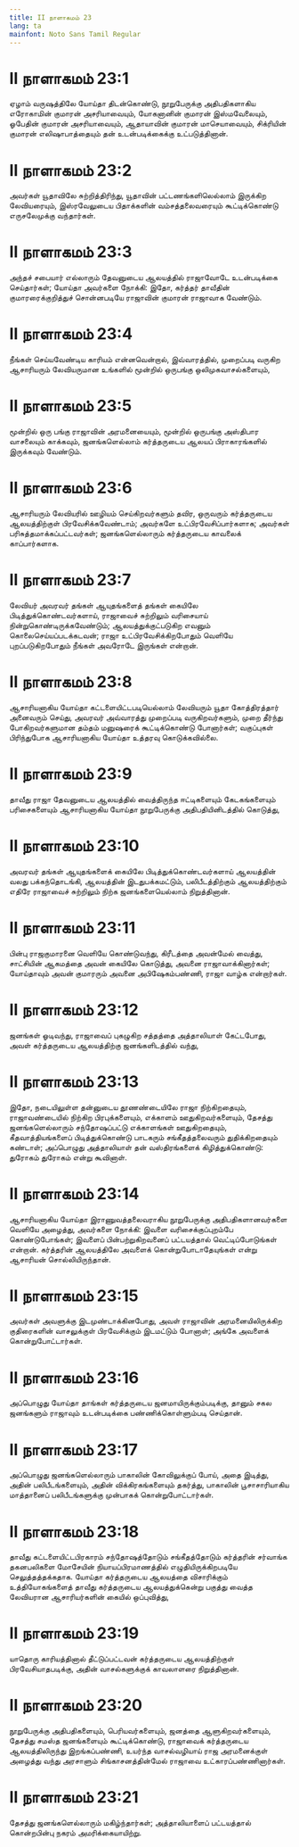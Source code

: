 ```yaml
---
title: II நாளாகமம் 23
lang: ta
mainfont: Noto Sans Tamil Regular
---
```


# II நாளாகமம் 23:1

ஏழாம் வருஷத்திலே யோய்தா திடன்கொண்டு, நூறுபேருக்கு அதிபதிகளாகிய எரோகாமின் குமாரன் அசரியாவையும், யோகனானின் குமாரன் இஸ்மவேலையும், ஓபேதின் குமாரன் அசரியாவையும், ஆதாயாவின் குமாரன் மாசெயாவையும், சிக்ரியின் குமாரன் எலிஷாபாத்தையும் தன் உடன்படிக்கைக்கு உட்படுத்தினான்.

# II நாளாகமம் 23:2

அவர்கள் யூதாவிலே சுற்றித்திரிந்து, யூதாவின் பட்டணங்களிலெல்லாம் இருக்கிற லேவியரையும், இஸ்ரவேலுடைய பிதாக்களின் வம்சத்தலைவரையும் கூட்டிக்கொண்டு எருசலேமுக்கு வந்தார்கள்.

# II நாளாகமம் 23:3

அந்தச் சபையார் எல்லாரும் தேவனுடைய ஆலயத்தில் ராஜாவோடே உடன்படிக்கை செய்தார்கள்; யோய்தா அவர்களை நோக்கி: இதோ, கர்த்தர் தாவீதின் குமாரரைக்குறித்துச் சொன்னபடியே ராஜாவின் குமாரன் ராஜாவாக வேண்டும்.

# II நாளாகமம் 23:4

நீங்கள் செய்யவேண்டிய காரியம் என்னவென்றால், இவ்வாரத்தில், முறைப்படி வருகிற ஆசாரியரும் லேவியருமான உங்களில் மூன்றில் ஒருபங்கு ஒலிமுகவாசல்களையும்,

# II நாளாகமம் 23:5

மூன்றில் ஒரு பங்கு ராஜாவின் அரமனையையும், மூன்றில் ஒருபங்கு அஸ்திபார வாசலையும் காக்கவும், ஜனங்களெல்லாம் கர்த்தருடைய ஆலயப் பிராகாரங்களில் இருக்கவும் வேண்டும்.

# II நாளாகமம் 23:6

ஆசாரியரும் லேவியரில் ஊழியம் செய்கிறவர்களும் தவிர, ஒருவரும் கர்த்தருடைய ஆலயத்திற்குள் பிரவேசிக்கவேண்டாம்; அவர்களே உட்பிரவேசிப்பார்களாக; அவர்கள் பரிசுத்தமாக்கப்பட்டவர்கள்; ஜனங்களெல்லாரும் கர்த்தருடைய காவலைக் காப்பார்களாக.

# II நாளாகமம் 23:7

லேவியர் அவரவர் தங்கள் ஆயுதங்களைத் தங்கள் கையிலே பிடித்துக்கொண்டவர்களாய், ராஜாவைச் சுற்றிலும் வரிசையாய் நின்றுகொண்டிருக்கவேண்டும்; ஆலயத்துக்குட்படுகிற எவனும் கொலைசெய்யப்படக்கடவன்; ராஜா உட்பிரவேசிக்கிறபோதும் வெளியே புறப்படுகிறபோதும் நீங்கள் அவரோடே இருங்கள் என்றான்.

# II நாளாகமம் 23:8

ஆசாரியனாகிய யோய்தா கட்டளையிட்டபடியெல்லாம் லேவியரும் யூதா கோத்திரத்தார் அனைவரும் செய்து, அவரவர் அவ்வாரத்து முறைப்படி வருகிறவர்களும், முறை தீர்ந்து போகிறவர்களுமான தம்தம் மனுஷரைக் கூட்டிக்கொண்டு போனார்கள்; வகுப்புகள் பிரிந்துபோக ஆசாரியனாகிய யோய்தா உத்தரவு கொடுக்கவில்லை.

# II நாளாகமம் 23:9

தாவீது ராஜா தேவனுடைய ஆலயத்தில் வைத்திருந்த ஈட்டிகளையும் கேடகங்களையும் பரிசைகளையும் ஆசாரியனாகிய யோய்தா நூறுபேருக்கு அதிபதியினிடத்தில் கொடுத்து,

# II நாளாகமம் 23:10

அவரவர் தங்கள் ஆயுதங்களைக் கையிலே பிடித்துக்கொண்டவர்களாய் ஆலயத்தின் வலது பக்கந்தொடங்கி, ஆலயத்தின் இடதுபக்கமட்டும், பலிபீடத்திற்கும் ஆலயத்திற்கும் எதிரே ராஜாவைச் சுற்றிலும் நிற்க ஜனங்களையெல்லாம் நிறுத்தினான்.

# II நாளாகமம் 23:11

பின்பு ராஜகுமாரனை வெளியே கொண்டுவந்து, கிரீடத்தை அவன்மேல் வைத்து, சாட்சியின் ஆகமத்தை அவன் கையிலே கொடுத்து, அவனை ராஜாவாக்கினார்கள்; யோய்தாவும் அவன் குமாரரும் அவனை அபிஷேகம்பண்ணி, ராஜா வாழ்க என்றார்கள்.

# II நாளாகமம் 23:12

ஜனங்கள் ஓடிவந்து, ராஜாவைப் புகழுகிற சத்தத்தை அத்தாலியாள் கேட்டபோது, அவள் கர்த்தருடைய ஆலயத்திற்கு ஜனங்களிடத்தில் வந்து,

# II நாளாகமம் 23:13

இதோ, நடையிலுள்ள தன்னுடைய தூணண்டையிலே ராஜா நிற்கிறதையும், ராஜாவண்டையில் நிற்கிற பிரபுக்களையும், எக்காளம் ஊதுகிறவர்களையும், தேசத்து ஜனங்களெல்லாரும் சந்தோஷப்பட்டு எக்காளங்கள் ஊதுகிறதையும், கீதவாத்தியங்களைப் பிடித்துக்கொண்டு பாடகரும் சங்கீதத்தலைவரும் துதிக்கிறதையும் கண்டாள்; அப்பொழுது அத்தாலியாள் தன் வஸ்திரங்களைக் கிழித்துக்கொண்டு: துரோகம் துரோகம் என்று கூவினாள்.

# II நாளாகமம் 23:14

ஆசாரியனாகிய யோய்தா இராணுவத்தலைவராகிய நூறுபேருக்கு அதிபதிகளானவர்களை வெளியே அழைத்து, அவர்களை நோக்கி: இவளை வரிசைக்குப்புறம்பே கொண்டுபோங்கள்; இவளைப் பின்பற்றுகிறவனைப் பட்டயத்தால் வெட்டிப்போடுங்கள் என்றான். கர்த்தரின் ஆலயத்திலே அவளைக் கொன்றுபோடாதேயுங்கள் என்று ஆசாரியன் சொல்லியிருந்தான்.

# II நாளாகமம் 23:15

அவர்கள் அவளுக்கு இடமுண்டாக்கினபோது, அவள் ராஜாவின் அரமனையிலிருக்கிற குதிரைகளின் வாசலுக்குள் பிரவேசிக்கும் இடமட்டும் போனாள்; அங்கே அவளைக் கொன்றுபோட்டார்கள்.

# II நாளாகமம் 23:16

அப்பொழுது யோய்தா தாங்கள் கர்த்தருடைய ஜனமாயிருக்கும்படிக்கு, தானும் சகல ஜனங்களும் ராஜாவும் உடன்படிக்கை பண்ணிக்கொள்ளும்படி செய்தான்.

# II நாளாகமம் 23:17

அப்பொழுது ஜனங்களெல்லாரும் பாகாலின் கோவிலுக்குப் போய், அதை இடித்து, அதின் பலிபீடங்களையும், அதின் விக்கிரகங்களையும் தகர்த்து, பாகாலின் பூசாசாரியாகிய மாத்தானைப் பலிபீடங்களுக்கு முன்பாகக் கொன்றுபோட்டார்கள்.

# II நாளாகமம் 23:18

தாவீது கட்டளையிட்டபிரகாரம் சந்தோஷத்தோடும் சங்கீதத்தோடும் கர்த்தரின் சர்வாங்க தகனபலிகளை மோசேயின் நியாயப்பிரமாணத்தில் எழுதியிருக்கிறபடியே செலுத்தத்தக்கதாக. யோய்தா கர்த்தருடைய ஆலயத்தை விசாரிக்கும் உத்தியோகங்களைத் தாவீது கர்த்தருடைய ஆலயத்துக்கென்று பகுத்து வைத்த லேவியரான ஆசாரியர்களின் கையில் ஒப்புவித்து,

# II நாளாகமம் 23:19

யாதொரு காரியத்தினால் தீட்டுப்பட்டவன் கர்த்தருடைய ஆலயத்திற்குள் பிரவேசியாதபடிக்கு, அதின் வாசல்களுக்குக் காவலாளரை நிறுத்தினான்.

# II நாளாகமம் 23:20

நூறுபேருக்கு அதிபதிகளையும், பெரியவர்களையும், ஜனத்தை ஆளுகிறவர்களையும், தேசத்து சமஸ்த ஜனங்களையும் கூட்டிக்கொண்டு, ராஜாவைக் கர்த்தருடைய ஆலயத்திலிருந்து இறங்கப்பண்ணி, உயர்ந்த வாசல்வழியாய் ராஜ அரமனைக்குள் அழைத்து வந்து அரசாளும் சிங்காசனத்தின்மேல் ராஜாவை உட்காரப்பண்ணினார்கள்.

# II நாளாகமம் 23:21

தேசத்து ஜனங்களெல்லாரும் மகிழ்ந்தார்கள்; அத்தாலியாளைப் பட்டயத்தால் கொன்றபின்பு நகரம் அமரிக்கையாயிற்று.

